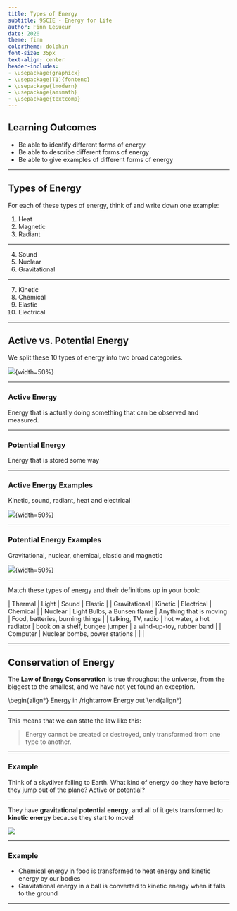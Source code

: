 ```yaml
---
title: Types of Energy
subtitle: 9SCIE - Energy for Life
author: Finn LeSueur
date: 2020
theme: finn
colortheme: dolphin
font-size: 35px
text-align: center
header-includes:
- \usepackage{graphicx}
- \usepackage[T1]{fontenc}
- \usepackage{lmodern}
- \usepackage{amsmath}
- \usepackage{textcomp}
---
```


## Learning Outcomes

- Be able to identify different forms of energy
- Be able to describe different forms of energy
- Be able to give examples of different forms of energy

---

## Types of Energy

For each of these types of energy, think of and write down one example:

1. Heat
2. Magnetic
3. Radiant

---

4. Sound
5. Nuclear
6. Gravitational

---

7. Kinetic
8. Chemical
9. Elastic
10. Electrical

--- 

## Active vs. Potential Energy

We split these 10 types of energy into two broad categories.

![](assets/types_of_energy-active-vs-potential.jpg){width=50%}

---

### Active Energy

Energy that is actually doing something that can be observed and measured.

---

### Potential Energy

Energy that is stored some way

---

### Active Energy Examples

Kinetic, sound, radiant, heat and electrical

![](assets/types_of_energy-kinetic-and-potentia.jpg){width=50%}

---

### Potential Energy Examples

Gravitational, nuclear, chemical, elastic and magnetic

![](assets/types_of_energy-potential.jpg){width=50%}

---

Match these types of energy and their definitions up in your book:

| Thermal            | Light                         | Sound                          | Elastic                         |
| Gravitational      | Kinetic                       | Electrical                     | Chemical                        |
| Nuclear            | Light Bulbs, a Bunsen flame   | Anything that is moving        | Food, batteries, burning things |
| talking, TV, radio | hot water, a hot radiator     | book on a shelf, bungee jumper | a wind-up-toy, rubber band      |
| Computer           | Nuclear bombs, power stations |                                |                                 |

---

## Conservation of Energy

The __Law of Energy Conservation__ is true throughout the universe, from the biggest to the smallest, and we have not yet found an exception.

\begin{align*}
    Energy in /rightarrow Energy out
\end{align*}

---

This means that we can state the law like this:

> Energy cannot be created or destroyed, only transformed from one type to another.

---

### Example

Think of a skydiver falling to Earth. What kind of energy do they have before they jump out of the plane? Active or potential?

---

They have __gravitational potential energy__, and all of it gets transformed to __kinetic energy__ because they start to move!

![](assets/types_of_energy-skydiving.jpg)

---

### Example

- Chemical energy in food is transformed to heat energy and kinetic energy by our bodies
- Gravitational energy in a ball is converted to kinetic energy when it falls to the ground

---